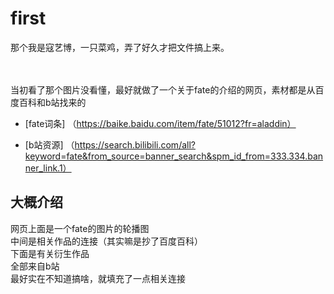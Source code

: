 # first
那个我是寇艺博，一只菜鸡，弄了好久才把文件搞上来。</br>
</br></br>



当初看了那个图片没看懂，最好就做了一个关于fate的介绍的网页，素材都是从百度百科和b站找来的</br>

* [fate词条] （https://baike.baidu.com/item/fate/51012?fr=aladdin）

* [b站资源] （https://search.bilibili.com/all?keyword=fate&from_source=banner_search&spm_id_from=333.334.banner_link.1）

## 大概介绍</br>
网页上面是一个fate的图片的轮播图</br>
中间是相关作品的连接（其实嘛是抄了百度百科）</br>
下面是有关衍生作品</br>
全部来自b站</br>
最好实在不知道搞啥，就填充了一点相关连接
